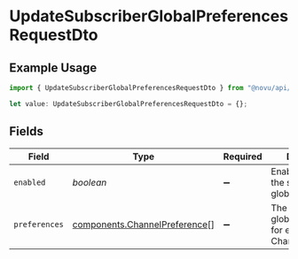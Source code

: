 # UpdateSubscriberGlobalPreferencesRequestDto

## Example Usage

```typescript
import { UpdateSubscriberGlobalPreferencesRequestDto } from "@novu/api/models/components";

let value: UpdateSubscriberGlobalPreferencesRequestDto = {};
```

## Fields

| Field                                                                          | Type                                                                           | Required                                                                       | Description                                                                    |
| ------------------------------------------------------------------------------ | ------------------------------------------------------------------------------ | ------------------------------------------------------------------------------ | ------------------------------------------------------------------------------ |
| `enabled`                                                                      | *boolean*                                                                      | :heavy_minus_sign:                                                             | Enable or disable the subscriber global preferences.                           |
| `preferences`                                                                  | [components.ChannelPreference](../../models/components/channelpreference.md)[] | :heavy_minus_sign:                                                             | The subscriber global preferences for every ChannelTypeEnum.                   |